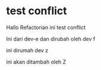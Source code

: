 # test conflict

Hallo Refactorian ini test conflict

Ini dari dev-e dan dirubah oleh dev f

ini dirumah dev z

ini akan ditambah oleh Z